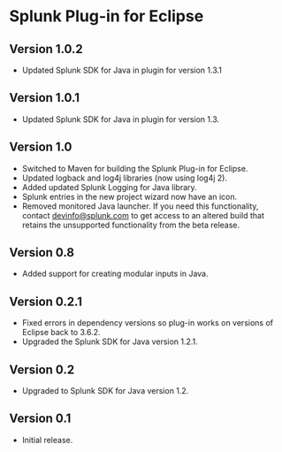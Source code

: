 # Splunk Plug-in for Eclipse

## Version 1.0.2

* Updated Splunk SDK for Java in plugin for version 1.3.1

## Version 1.0.1

* Updated Splunk SDK for Java in plugin for version 1.3.

## Version 1.0

* Switched to Maven for building the Splunk Plug-in for Eclipse.
* Updated logback and log4j libraries (now using log4j 2).
* Added updated Splunk Logging for Java library.
* Splunk entries in the new project wizard now have an icon.
* Removed monitored Java launcher. If you need this functionality, contact
  devinfo@splunk.com to get access to an altered build that retains the
  unsupported functionality from the beta release.

## Version 0.8

* Added support for creating modular inputs in Java.

## Version 0.2.1

* Fixed errors in dependency versions so plug-in works on versions of Eclipse back to 3.6.2.
* Upgraded the Splunk SDK for Java version 1.2.1.

## Version 0.2

* Upgraded to Splunk SDK for Java version 1.2.

## Version 0.1

* Initial release.

